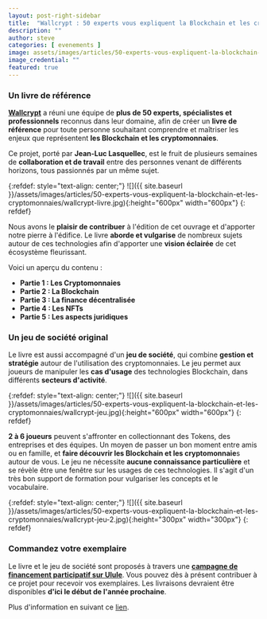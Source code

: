 ```yaml
---
layout: post-right-sidebar
title:  "Wallcrypt : 50 experts vous expliquent la Blockchain et les cryptomonnaies"
description: ""
author: steve
categories: [ evenements ]
image: assets/images/articles/50-experts-vous-expliquent-la-blockchain-et-les-cryptomonnaies/1.jpg
image_credential: ""
featured: true
---
```


### Un livre de référence

[**Wallcrypt**](https://wallcrypt.com/) a réuni une équipe de **plus de 50 experts, spécialistes et professionnels** reconnus dans leur domaine, afin de créer un **livre de référence** pour toute personne souhaitant comprendre et maîtriser les enjeux que représentent **les Blockchain et les cryptomonnaies**. 

Ce projet, porté par **Jean-Luc Lasquellec**, est le fruit de plusieurs semaines de **collaboration et de travail** entre des personnes venant de différents horizons, tous passionnés par un même sujet.

{:refdef: style="text-align: center;"}
![]({{ site.baseurl }}/assets/images/articles/50-experts-vous-expliquent-la-blockchain-et-les-cryptomonnaies/wallcrypt-livre.jpg){:height="600px" width="600px"}
{: refdef}

Nous avons le **plaisir de contribuer** à l'édition de cet ouvrage et d'apporter notre pierre à l'édifice. Le livre **aborde et vulgarise** de nombreux sujets autour de ces technologies afin d'apporter une **vision éclairée** de cet écosystème fleurissant. 

Voici un aperçu du contenu :
- **Partie 1 : Les Cryptomonnaies**
- **Partie 2 : La Blockchain**
- **Partie 3 : La finance décentralisée**
- **Partie 4 : Les NFTs**
- **Partie 5 : Les aspects juridiques**

### Un jeu de société original

Le livre est aussi accompagné d'un **jeu de société**, qui combine **gestion et stratégie** autour de l'utilisation des cryptomonnaies. Le jeu permet aux joueurs de manipuler les **cas d'usage** des technologies Blockchain, dans différents **secteurs d'activité**.

{:refdef: style="text-align: center;"}
![]({{ site.baseurl }}/assets/images/articles/50-experts-vous-expliquent-la-blockchain-et-les-cryptomonnaies/wallcrypt-jeu.jpg){:height="600px" width="600px"}
{: refdef}

**2 à 6 joueurs** peuvent s'affronter en collectionnant des Tokens, des entreprises et des équipes. Un moyen de passer un bon moment entre amis ou en famille, et **faire découvrir les Blockchain et les cryptomonnaie**s autour de vous. Le jeu ne nécessite **aucune connaissance particulière** et se révèle être une fenêtre sur les usages de ces technologies. Il s'agit d'un très bon support de formation pour vulgariser les concepts et le vocabulaire.


{:refdef: style="text-align: center;"}
![]({{ site.baseurl }}/assets/images/articles/50-experts-vous-expliquent-la-blockchain-et-les-cryptomonnaies/wallcrypt-jeu-2.jpg){:height="300px" width="300px"}
{: refdef}

### Commandez votre exemplaire

Le livre et le jeu de société sont proposés à travers une [**campagne de financement participatif sur Ulule**](https://fr.ulule.com/wallcrypt-livre-jeu/). Vous pouvez dès à présent contribuer à ce projet pour recevoir vos exemplaires. Les livraisons devraient être disponibles **d'ici le début de l'année prochaine**. 

Plus d'information en suivant ce [lien](https://fr.ulule.com/wallcrypt-livre-jeu/).